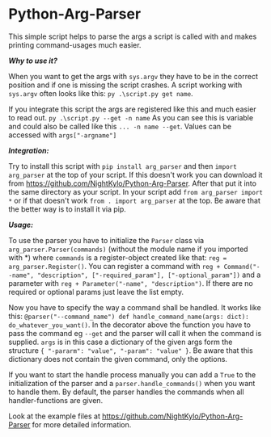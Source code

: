 # Python-Arg-Parser
This simple script helps to parse the args a script is called with and makes printing command-usages much easier.

***Why to use it?***

When you want to get the args with ```sys.argv``` they have to be in the correct position and if one is missing the script crashes. A script working with ```sys.argv``` often looks like this:
```py .\script.py get name```.

If you integrate this script the args are registered like this and much easier to read out.
```py .\script.py --get -n name``` As you can see this is variable and could also be called like this ```... -n name --get```. Values can be accessed with ```args["-argname"]```

***Integration:***

Try to install this script with ```pip install arg_parser``` and then ```import arg_parser``` at the top of your script.
If this doesn't work you can download it from https://github.com/NightKylo/Python-Arg-Parser. After that put it into the same directory as your script. In your script add ```from arg_parser import *``` or if that doesn't work ```from . import arg_parser``` at the top.
Be aware that the better way is to install it via pip.

***Usage:***

To use the parser you have to initialize the ```Parser``` class via ```arg_parser.Parser(commands)``` (without the module name if you imported with *) where ```commands``` is a register-object created like that:
```reg = arg_parser.Register()```. You can register a command with ```reg + Command("--name", "description", ["-required_param"], ["-optional_param"])``` and a parameter with ```reg + Parameter("-name", "description")```. If there are no required or optional params just leave the list empty.

Now you have to specify the way a command shall be handled. It works like this: ```@parser("--command_name") def handle_command_name(args: dict): do_whatever_you_want()```. In the decorator above the function you have to pass the command eg ```--get``` and the parser will call it when the command is supplied. 
```args``` is in this case a dictionary of the given args form the structure ```{ "-pararm": "value", "-param": "value" }```. Be aware that this dictionary does not contain the given command, only the options.

If you want to start the handle process manually you can add a ```True``` to the initialization of the parser and a ```parser.handle_commands()``` when you want to handle them. By default, the parser handles the commands when all handler-functions are given.

Look at the example files at https://github.com/NightKylo/Python-Arg-Parser for more detailed information.
